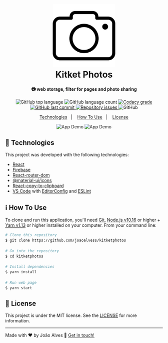 <h1 align="center">
    <img alt="photo" src="./src/assets/camera.png" width="200" height="200" />
    <br>
    Kitket Photos
</h1>

<h4 align="center">
  📷 web storage, filter for pages and photo sharing
</h4>
<p align="center">
  <img alt="GitHub top language" src="https://img.shields.io/github/languages/top/joaoalvess/kitketphotos.svg">

  <img alt="GitHub language count" src="https://img.shields.io/github/languages/count/joaoalvess/kitketphotos.svg">

  <a href="https://www.codacy.com/app/joaoalvess/kitketphotos?utm_source=github.com&amp;utm_medium=referral&amp;utm_content=joaoalvess/kitketphotos&amp;utm_campaign=Badge_Grade">
    <img alt="Codacy grade" src="https://img.shields.io/codacy/grade/04db4b43120b4d05b9b39c9d2da97300.svg">
  </a>

  <a href="https://github.com/joaoalvess/kitketphotos/commits/master">
    <img alt="GitHub last commit" src="https://img.shields.io/github/last-commit/joaoalvess/kitketphotos.svg">
  </a>

  <a href="https://github.com/joaoalvess/kitketphotos/issues">
    <img alt="Repository issues" src="https://img.shields.io/github/issues/joaoalvess/kitketphotos.svg">
  </a>

  <img alt="GitHub" src="https://img.shields.io/github/license/joaoalvess/kitketphotos.svg">
</p>

<p align="center">
  <a href="#rocket-technologies">Technologies</a>&nbsp;&nbsp;&nbsp;|&nbsp;&nbsp;&nbsp;
  <a href="#information_source-how-to-use">How To Use</a>&nbsp;&nbsp;&nbsp;|&nbsp;&nbsp;&nbsp;
  <a href="#memo-license">License</a>
</p>

<p align="center">
  <img alt="App Demo" src="https://media.giphy.com/media/TgmzP66FR4qWWNCBEP/giphy.gif">
  <img alt="App Demo" src="https://media.giphy.com/media/USVY45KJoDIYDaJavR/giphy.gif">
</p>

## :rocket: Technologies

This project was developed with the following technologies:

-  [React](https://pt-br.reactjs.org)
-  [Firebase](https://firebase.google.com/?hl=pt-br)
-  [React-router-dom](https://reactrouter.com/web/guides/quick-start)
-  [@material-ui/icons](https://material-ui.com/pt/components/material-icons/)
-  [React-copy-to-clipboard](https://www.npmjs.com/package/react-copy-to-clipboard)
-  [VS Code][vc] with [EditorConfig][vceditconfig] and [ESLint][vceslint]

## :information_source: How To Use

To clone and run this application, you'll need [Git](https://git-scm.com), [Node.js v10.16][nodejs] or higher + [Yarn v1.13][yarn] or higher installed on your computer. From your command line:

```bash
# Clone this repository
$ git clone https://github.com/joaoalvess/kitketphotos

# Go into the repository
$ cd kitketphotos

# Install dependencies
$ yarn install

# Run web page
$ yarn start
```

## :memo: License
This project is under the MIT license. See the [LICENSE](https://github.com/joaoalvess/kitketphotos/blob/master/LICENSE) for more information.

---

Made with ♥ by João Alves :wave: [Get in touch!](https://www.linkedin.com/in/elcoss/)

[nodejs]: https://nodejs.org/
[yarn]: https://yarnpkg.com/
[vc]: https://code.visualstudio.com/
[vceditconfig]: https://marketplace.visualstudio.com/items?itemName=EditorConfig.EditorConfig
[vceslint]: https://marketplace.visualstudio.com/items?itemName=dbaeumer.vscode-eslint
